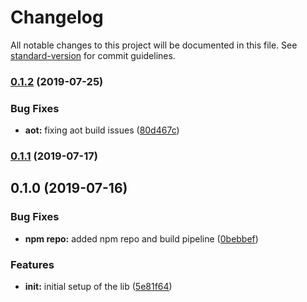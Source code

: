 # Changelog

All notable changes to this project will be documented in this file. See [standard-version](https://github.com/conventional-changelog/standard-version) for commit guidelines.

### [0.1.2](https://github.com/tarikeminagictacta/coben-common-poc/compare/v0.1.1...v0.1.2) (2019-07-25)


### Bug Fixes

* **aot:** fixing aot build issues ([80d467c](https://github.com/tarikeminagictacta/coben-common-poc/commit/80d467c))



### [0.1.1](https://github.com/tarikeminagictacta/coben-common-poc/compare/v0.1.0...v0.1.1) (2019-07-17)



## 0.1.0 (2019-07-16)


### Bug Fixes

* **npm repo:** added npm repo and build pipeline ([0bebbef](https://github.com/tarikeminagictacta/coben-common-poc/commit/0bebbef))


### Features

* **init:** initial setup of the lib ([5e81f64](https://github.com/tarikeminagictacta/coben-common-poc/commit/5e81f64))
